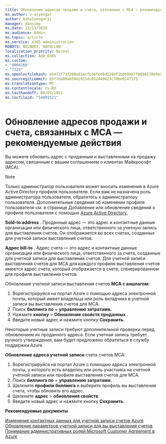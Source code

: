 ```yaml
---
title: Обновление адресов продажи и счета, связанных с MCA — рекомендуемые действия
ms.author: v-aiyengar
author: AshaIyengar21
manager: dansimp
ms.date: 12/11/2020
ms.audience: Admin
ms.topic: article
ms.service: o365-administration
ROBOTS: NOINDEX, NOFOLLOW
localization_priority: Normal
ms.collection: Adm_O365
ms.custom:
- "9004166"
- "7325"
ms.openlocfilehash: d5473f73f280a61eefb36fed6d528ef1b0999d7f9898570e9e8eb24105a1cfa6
ms.sourcegitcommit: b5f7da89a650d2915dc652449623c78be6247175
ms.translationtype: MT
ms.contentlocale: ru-RU
ms.lasthandoff: 08/05/2021
ms.locfileid: "54001521"
---
```

# <a name="update-sold-to-and-bill-to-address-associated-to-your-mca---recommended-steps"></a>Обновление адресов продажи и счета, связанных с MCA — рекомендуемые действия

Вы можете обновить адрес с проданным и выставленным на продажу адресом, связанным с вашим соглашением о клиентах Майкрософт (MCA). 

> [!NOTE]
> Только администратор пользователя может вносить изменения в Azure Active Directory профиля пользователя. Если вам не назначена роль администратора пользователя, обратитесь к администратору пользователя. Дополнительные сведения об изменении профиля пользователя см. в странице Добавление или обновление сведений о профиле пользователя с помощью [Azure Active Directory.](https://docs.microsoft.com/azure/active-directory/fundamentals/active-directory-users-profile-azure-portal)

**Sold-to address** . Проданный адрес — это адрес и контактные данные организации или физического лица, ответственного за учетную запись для выставления счетов. Он отображается во всех счетах, созданных для учетной записи выставления счетов.

**Адрес bill-to** . Адрес счета — это адрес и контактные данные организации или физического лица, ответственного за счета, созданные для учетной записи для выставления счетов. Для учетной записи выставления счетов для MCA для каждого профиля выставления счетов имеется адрес счета, который отображается в счете, сгенерированном для профиля выставления счетов.

Обновление учетной записи выставления счетов **MCA с аншлагом:**

1. Ворегистрируйся на портал Azure с помощью адреса электронной почты, который имеет владельца или роль вкладчика в учетной записи вы выставления счетов для MCA.
1. Поиск **биллинга по**  +  **управлению затратами.**
1. Нажмите **кнопку**  >  **Обновление свойств проданных .**
1. Введите новый адрес и нажмите кнопку **Сохранить**.

Некоторые учетные записи требуют дополнительной проверки перед обновлением их проданного адреса. Если учетная запись требует ручного утверждения, вам будет предложено обратиться в службу поддержки Azure.

**Обновление адреса учетной записи** счета счетов MCA: 

1. Ворегистрируйся на портал Azure с помощью адреса электронной почты, у которого есть владелец или роль участника на счетной учетной записи или профиле выставления счетов для MCA.
1. Поиск **биллинга по**  +  **управлению затратами.**
1. Щелкните **профили биллинга** и выберите профиль вы выставления счета, чтобы обновить его адрес.
1. Щелкните **адрес**  >  **обновления свойств**.
1. Введите новый адрес и нажмите кнопку **Сохранить**.

**Рекомендуемые документы**

[Изменение контактных данных для учетной записи счетов Azure](https://docs.microsoft.com/azure/cost-management-billing/manage/change-azure-account-profile)   
[Обновление параметров учетной записи для вы выставления счетов](https://docs.microsoft.com/microsoft-store/update-microsoft-store-for-business-account-settings)  
[Понимание административных ролей Microsoft Customer Agreement в Azure](https://docs.microsoft.com/azure/cost-management-billing/manage/understand-mca-roles)